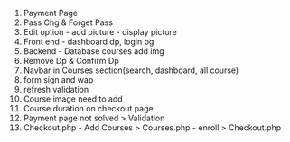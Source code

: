 <!-- !To Do List: -->

1. Payment Page
2. Pass Chg & Forget Pass
3. Edit option - add picture - display picture
4. Front end - dashboard dp, login bg
5. Backend - Database courses add img
6. Remove Dp & Confirm Dp
7. Navbar in Courses section(search, dashboard, all course)
8. form sign and wap
9. refresh validation
10. Course image need to add
11. Course duration on checkout page
12. Payment page not solved > Validation 
13. Checkout.php - Add Courses > Courses.php - enroll > Checkout.php
